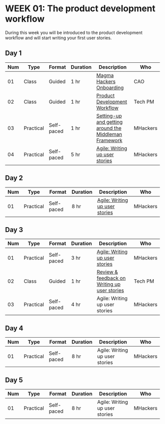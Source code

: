 # WEEK 01: The product development workflow 
 
 During this week you will be introduced to the product development workflow and will start writing your first user stories.

## Day 1

Num | Type | Format | Duration | Description | Who
-- | -- | -- | -- | -- | --
01 | Class |Guided | 1 hr | [Magma Hackers Onboarding](https://github.com/magma-labs/MagmaHackers/blob/master/module-01/week-01/day-01/01-MagmaHackers%20Onboarding.md) | CAO
02 | Class | Guided | 1 hr | [Product Development Workflow](https://github.com/magma-labs/MagmaHackers/blob/master/module-01/week-01/day-01/02-Product%20Development%20Workflow.md) | Tech PM
03 | Practical | Self-paced | 1 hr | [Setting-up and getting around the Middleman Framework](https://github.com/magma-labs/MagmaHackers/blob/master/module-01/week-01/day-01/03-Setup%20and%20getting%20around%20the%20Middleman%20Framework.md)| MHackers
04 | Practical | Self-paced | 5 hr | [Agile: Writing up user stories](https://github.com/magma-labs/MagmaHackers/blob/master/module-01/week-01/day-01/04-Agile:%20writing%20up%20user%20stories.md) | MHackers

## Day 2

Num | Type | Format | Duration | Description | Who
-- | -- | -- | -- | -- | --
01 | Practical | Self-paced | 8 hr | [Agile: Writing up user stories](https://github.com/magma-labs/MagmaHackers/blob/master/module-01/week-01/day-01/04-Agile:%20writing%20up%20user%20stories.md) | MHackers

## Day 3

Num | Type | Format | Duration | Description | Who
-- | -- | -- | -- | -- | --
01 | Practical | Self-paced | 3 hr | [Agile: Writing up user stories](https://github.com/magma-labs/MagmaHackers/blob/master/module-01/week-01/day-01/04-Agile:%20writing%20up%20user%20stories.md) | MHackers
02 | Class | Guided | 1 hr | [Review & feedback on Writing up user stories](https://github.com/magma-labs/MagmaHackers/tree/master/module-01/week-01/day-03) | Tech PM
03 | Practical | Self-paced | 4 hr | Agile: Writing up user stories | MHackers

## Day 4

Num | Type | Format | Duration | Description | Who
-- | -- | -- | -- | -- | --
01 | Practical | Self-paced | 8 hr | Agile: Writing up user stories | MHackers

## Day 5

Num | Type | Format | Duration | Description | Who
-- | -- | -- | -- | -- | --
01 | Practical | Self-paced | 8 hr | Agile: Writing up user stories | MHackers
